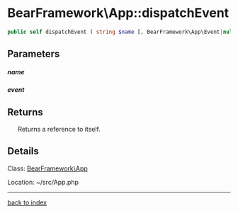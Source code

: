 # BearFramework\App::dispatchEvent

```php
public self dispatchEvent ( string $name [, BearFramework\App\Event|null $event ] )
```

## Parameters

##### name

##### event

## Returns

&nbsp;&nbsp;&nbsp;&nbsp;&nbsp;&nbsp;Returns a reference to itself.

## Details

Class: [BearFramework\App](bearframework.app.class.md)

Location: ~/src/App.php

---

[back to index](index.md)

